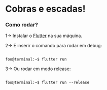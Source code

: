 # Cobras e escadas!

### Como rodar?

 1-> Instalar o <a href="https://flutter.dev/docs/get-started/install">Flutter</a> na sua máquina.

 2-> E inserir o comando para rodar em debug:
 ```console

foo@terminal:~$ flutter run

```
       
 3-> Ou rodar em modo release:

```console

foo@terminal:~$ flutter run --release

```





